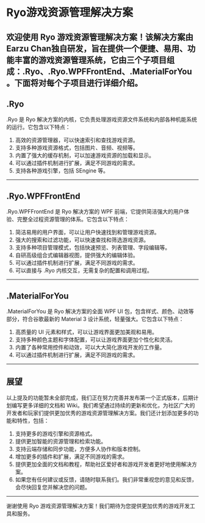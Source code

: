 # Ryo游戏资源管理解决方案
欢迎使用 Ryo 游戏资源管理解决方案！该解决方案由Earzu Chan独自研发，旨在提供一个便捷、易用、功能丰富的游戏资源管理系统，它由三个子项目组成：.Ryo、.Ryo.WPFFrontEnd、.MaterialForYou。下面将对每个子项目进行详细介绍。
---
## .Ryo
.Ryo 是 Ryo 解决方案的内核，它负责处理游戏资源文件系统和内部各种机能系统的运行。它包含以下特点：

1. 高效的资源管理器，可以快速索引和查找游戏资源。
1. 支持多种游戏资源格式，包括图片、音频、视频等。
1. 内置了强大的缓存机制，可以加速游戏资源的加载和显示。
1. 可以通过插件机制进行扩展，满足不同游戏的需求。
1. 支持各种游戏引擎，包括 SEngine 等。
---
## .Ryo.WPFFrontEnd
.Ryo.WPFFrontEnd 是 Ryo 解决方案的 WPF 前端，它提供简洁强大的用户体验、完整全过程资源管理的体系。它包含以下特点：

1. 简洁易用的用户界面，可以让用户快速找到和管理游戏资源。
1. 强大的搜索和过滤功能，可以快速查找和筛选游戏资源。
1. 支持多种项目管理模式，包括快速预览、列表管理、字段编辑等。
1. 自研高级组合式编辑器视图，提供强大的编辑体验。
1. 可以通过插件机制进行扩展，满足不同游戏的需求。
1. 可以直接与 .Ryo 内核交互，无需复杂的配置和调用过程。
---
## .MaterialForYou
.MaterialForYou 是 Ryo 解决方案的全面 WPF UI 包，包含样式、颜色、动效等部分，符合谷歌最新的 Material 3 设计系统，轻量强大。它包含以下特点：

1. 高质量的 UI 元素和样式，可以让游戏界面更加美观和易用。
1. 支持多种颜色主题和字体配置，可以让游戏界面更加个性化和灵活。
1. 内置了各种常用控件和动效，可以大大简化游戏开发的工作量。
1. 可以通过插件机制进行扩展，满足不同游戏的需求。
---
## 展望
以上提及的功能暂未全部完成，我们正在努力完善并发布第一个正式版本，后期计划编写更多详细的文档和 Wiki。我们希望通过持续的更新和优化，为社区广大的开发者和玩家们提供更加优秀的游戏资源管理解决方案。我们还计划添加更多的功能和特性，包括：

1. 支持更多的游戏引擎和资源格式。
1. 提供更加智能的资源管理和检索功能。
1. 支持云端存储和同步功能，方便多人协作和版本控制。
1. 增加更多的插件和扩展，满足不同游戏的需求。
1. 提供更加全面的文档和教程，帮助社区爱好者和游戏开发者更好地使用解决方案。
1. 如果您有任何建议或反馈，请随时联系我们。我们非常重视您的意见和反馈，会尽快回复您并解决您的问题。
---
谢谢使用 Ryo 游戏资源管理解决方案！我们期待为您提供更加优秀的游戏开发工具和服务。
